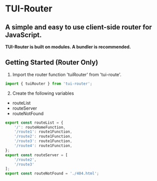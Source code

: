 # TUI-Router
## A simple and easy to use client-side router for JavaScript.
**TUI-Router is built on modules. A bundler is recommended.**


## Getting Started (Router Only)
1. Import the router function 'tuiRouter' from 'tui-route'.

```js
import { tuiRouter } from 'tui-router';
```

2. Create the following variables
- routeList
- routeServer
- routeNotFound

```js
export const routeList = {
    '/': routeHomeFunction,
    '/route1': route1Function,
    '/route2': route1Function,
    '/route3': route1Function,
    '/route4': route1Function,
};
export const routeServer = [
    '/route2',
    '/route3'
];
export const routeNotFound = './404.html';
```

